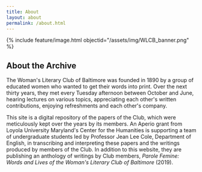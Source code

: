 ```yaml
---
title: About
layout: about
permalink: /about.html
---
```

{% include feature/image.html objectid="/assets/img/WLCB_banner.png" %}
## About the Archive
The Woman's Literary Club of Baltimore was founded in 1890 by a group of educated women who wanted to get their words into print. Over the next thirty years, they met every Tuesday afternoon between October and June, hearing lectures on various topics, appreciating each other's written contributions, enjoying refreshments and each other's company.

This site is a digital repository of the papers of the Club, which were meticulously kept over the years by its members. An Aperio grant from Loyola University Maryland's Center for the Humanities is supporting a team of undergraduate students led by Professor Jean Lee Cole, Department of English, in transcribing and interpreting these papers and the writings produced by members of the Club. In addition to this website, they are publishing an anthology of writings by Club members, *Parole Femine: Words and Lives of the Woman's Literary Club of Baltimore* (2019).